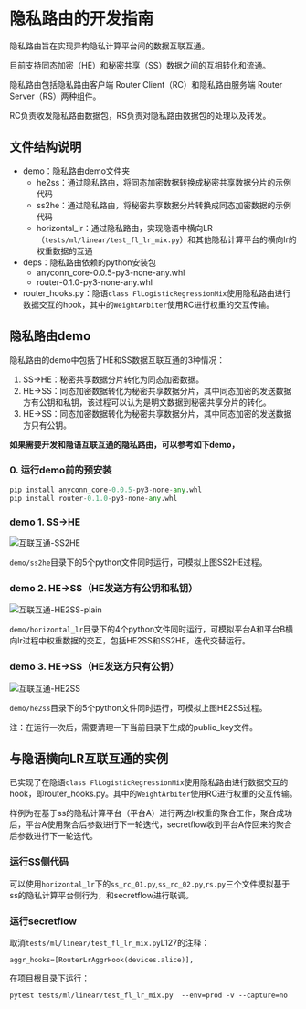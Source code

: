 # 隐私路由的开发指南

隐私路由旨在实现异构隐私计算平台间的数据互联互通。

目前支持同态加密（HE）和秘密共享（SS）数据之间的互相转化和流通。

隐私路由包括隐私路由客户端 Router Client（RC）和隐私路由服务端 Router Server（RS）两种组件。

RC负责收发隐私路由数据包，RS负责对隐私路由数据包的处理以及转发。

## 文件结构说明

- demo：隐私路由demo文件夹
  - he2ss：通过隐私路由，将同态加密数据转换成秘密共享数据分片的示例代码
  - ss2he：通过隐私路由，将秘密共享数据分片转换成同态加密数据的示例代码
  - horizontal_lr：通过隐私路由，实现隐语中横向LR（`tests/ml/linear/test_fl_lr_mix.py`）和其他隐私计算平台的横向lr的权重数据的互通
- deps：隐私路由依赖的python安装包
  - anyconn_core-0.0.5-py3-none-any.whl
  - router-0.1.0-py3-none-any.whl
- router_hooks.py：隐语`class FlLogisticRegressionMix`使用隐私路由进行数据交互的hook，其中的`WeightArbiter`使用RC进行权重的交互传输。

## 隐私路由demo

隐私路由的demo中包括了HE和SS数据互联互通的3种情况：

1. SS->HE：秘密共享数据分片转化为同态加密数据。
2. HE->SS：同态加密数据转化为秘密共享数据分片，其中同态加密的发送数据方有公钥和私钥，该过程可以认为是明文数据到秘密共享分片的转化。
3. HE->SS：同态加密数据转化为秘密共享数据分片，其中同态加密的发送数据方只有公钥。

**如果需要开发和隐语互联互通的隐私路由，可以参考如下demo，**

### 0. 运行demo前的预安装

```python
pip install anyconn_core-0.0.5-py3-none-any.whl
pip install router-0.1.0-py3-none-any.whl
```

### demo 1. SS->HE

![互联互通-SS2HE](/Users/chenlu/workspace/secretflow_chenlu/secretflow/ml/linear/interconnection/img/互联互通-SS2HE.png)

`demo/ss2he`目录下的5个python文件同时运行，可模拟上图SS2HE过程。

### demo 2. HE->SS（HE发送方有公钥和私钥）

![互联互通-HE2SS-plain](/Users/chenlu/workspace/secretflow_chenlu/secretflow/ml/linear/interconnection/img/互联互通-HE2SS-plain.png)

`demo/horizontal_lr`目录下的4个python文件同时运行，可模拟平台A和平台B横向lr过程中权重数据的交互，包括HE2SS和SS2HE，迭代交替运行。

### demo 3. HE->SS（HE发送方只有公钥）

![互联互通-HE2SS](/Users/chenlu/workspace/secretflow_chenlu/secretflow/ml/linear/interconnection/img/互联互通-HE2SS.png)

`demo/he2ss`目录下的5个python文件同时运行，可模拟上图HE2SS过程。

注：在运行一次后，需要清理一下当前目录下生成的public_key文件。

## 与隐语横向LR互联互通的实例

已实现了在隐语`class FlLogisticRegressionMix`使用隐私路由进行数据交互的hook，即router_hooks.py。其中的`WeightArbiter`使用RC进行权重的交互传输。

样例为在基于ss的隐私计算平台（平台A）进行两边lr权重的聚合工作，聚合成功后，平台A使用聚合后参数进行下一轮迭代，secretflow收到平台A传回来的聚合后参数进行下一轮迭代。

### 运行SS侧代码

可以使用`horizontal_lr`下的`ss_rc_01.py`,`ss_rc_02.py`,`rs.py`三个文件模拟基于ss的隐私计算平台侧行为，和secretflow进行联调。

### 运行secretflow

取消`tests/ml/linear/test_fl_lr_mix.py`L127的注释：

```
aggr_hooks=[RouterLrAggrHook(devices.alice)],
```

在项目根目录下运行：

```
pytest tests/ml/linear/test_fl_lr_mix.py  --env=prod -v --capture=no
```
